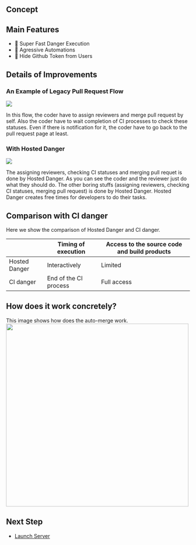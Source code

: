 ## Concept

## Main Features

- :rocket: Super Fast Danger Execution
- :rocket: Agressive Automations
- :rocket: Hide Github Token from Users

## Details of Improvements

### An Example of Legacy Pull Request Flow
<img src="https://user-images.githubusercontent.com/3483230/46455263-2b23ba00-c7e5-11e8-842d-180ac8503799.png" />

In this flow, the coder have to assign reviewers and merge pull request by self.
Also the coder have to wait completion of CI processes to check these statuses.
Even if there is notification for it, the coder have to go back to the pull request page at least.

### With Hosted Danger
<img src="https://user-images.githubusercontent.com/3483230/46455255-252dd900-c7e5-11e8-8b63-cd31e00c69dc.png" />

The assigning reviewers, checking CI statuses and merging pull requet is done by Hosted Danger.
As you can see the coder and the reviewer just do what they should do.
The other boring stuffs (assigning reviewers, checking CI statuses, merging pull request) is done by Hosted Danger.
Hosted Danger creates free times for developers to do their tasks.

## Comparison with CI danger

Here we show the comparison of Hosted Danger and CI danger.

|               | Timing of execution   | Access to the source code and build products |
|---------------|-----------------------|----------------------------------------------|
| Hosted Danger | Interactively         | Limited                                      |
| CI danger     | End of the CI process | Full access                                  |

## How does it work concretely?
This image shows how does the auto-merge work.
<img src="https://user-images.githubusercontent.com/3483230/51239174-fd413a80-19bb-11e9-9472-6fa33d6b14fa.gif" width="500px"/>

## Next Step
- [Launch Server](/docs/launch_server.md)
